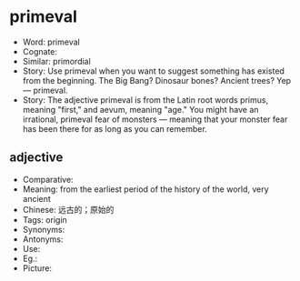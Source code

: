 # primeval

- Word: primeval
- Cognate: 
- Similar: primordial
- Story: Use primeval when you want to suggest something has existed from the beginning. The Big Bang? Dinosaur bones? Ancient trees? Yep — primeval.
- Story: The adjective primeval is from the Latin root words primus, meaning "first," and aevum, meaning "age." You might have an irrational, primeval fear of monsters — meaning that your monster fear has been there for as long as you can remember.

## adjective

- Comparative: 
- Meaning: from the earliest period of the history of the world, very ancient
- Chinese: 远古的；原始的
- Tags: origin
- Synonyms: 
- Antonyms: 
- Use: 
- Eg.: 
- Picture: 

